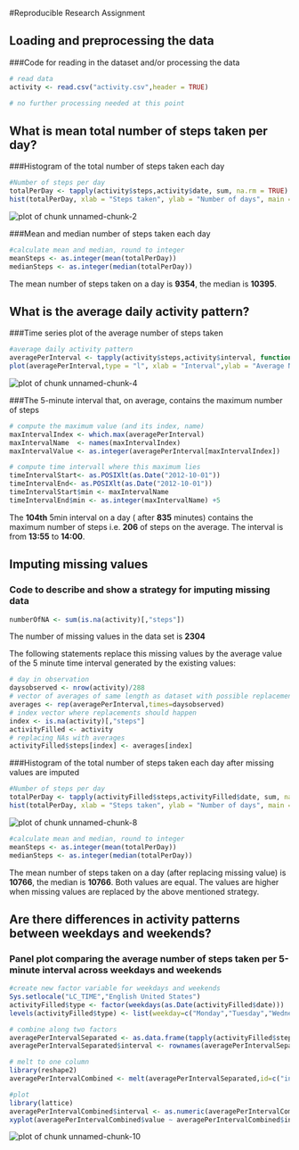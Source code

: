
#Reproducible Research Assignment

## Loading and preprocessing the data

###Code for reading in the dataset and/or processing the data

```r
# read data
activity <- read.csv("activity.csv",header = TRUE)

# no further processing needed at this point
```

## What is mean total number of steps taken per day?
###Histogram of the total number of steps taken each day

```r
#Number of steps per day
totalPerDay <- tapply(activity$steps,activity$date, sum, na.rm = TRUE)
hist(totalPerDay, xlab = "Steps taken", ylab = "Number of days", main = "Total Number of Steps taken each Day")
```

![plot of chunk unnamed-chunk-2](figure/unnamed-chunk-2-1.png)

###Mean and median number of steps taken each day

```r
#calculate mean and median, round to integer
meanSteps <- as.integer(mean(totalPerDay))
medianSteps <- as.integer(median(totalPerDay))
```
The mean number of steps taken on a day is **9354**, the median is **10395**.


## What is the average daily activity pattern?

###Time series plot of the average number of steps taken

```r
#average daily activity pattern
averagePerInterval <- tapply(activity$steps,activity$interval, function(x){mean(x, na.rm=TRUE)})
plot(averagePerInterval,type = "l", xlab = "Interval",ylab = "Average Number of Steps")
```

![plot of chunk unnamed-chunk-4](figure/unnamed-chunk-4-1.png)

###The 5-minute interval that, on average, contains the maximum number of steps


```r
# compute the maximum value (and its index, name)
maxIntervalIndex <- which.max(averagePerInterval)
maxIntervalName  <- names(maxIntervalIndex) 
maxIntervalValue <- as.integer(averagePerInterval[maxIntervalIndex])

# compute time intervall where this maximum lies
timeIntervalStart<- as.POSIXlt(as.Date("2012-10-01"))
timeIntervalEnd<- as.POSIXlt(as.Date("2012-10-01"))
timeIntervalStart$min <- maxIntervalName
timeIntervalEnd$min <- as.integer(maxIntervalName) +5
```
The **104th** 5min interval on a day ( after **835** minutes) contains the maximum number of steps i.e. **206** of steps on the average.
The interval is from **13:55** to **14:00**.

## Imputing missing values

### Code to describe and show a strategy for imputing missing data


```r
numberOfNA <- sum(is.na(activity)[,"steps"])
```
The number of missing values in the data set is **2304**

The following statements replace this missing values by the average value of the 5 minute time interval generated by the existing values:


```r
# day in observation
daysobserved <- nrow(activity)/288
# vector of averages of same length as dataset with possible replacements
averages <- rep(averagePerInterval,times=daysobserved)
# index vector where replacements should happen
index <- is.na(activity)[,"steps"]
activityFilled <- activity
# replacing NAs with averages
activityFilled$steps[index] <- averages[index]
```

###Histogram of the total number of steps taken each day after missing values are imputed


```r
#Number of steps per day
totalPerDay <- tapply(activityFilled$steps,activityFilled$date, sum, na.rm = TRUE)
hist(totalPerDay, xlab = "Steps taken", ylab = "Number of days", main = "Total Number of Steps taken each Day")
```

![plot of chunk unnamed-chunk-8](figure/unnamed-chunk-8-1.png)

```r
#calculate mean and median, round to integer
meanSteps <- as.integer(mean(totalPerDay))
medianSteps <- as.integer(median(totalPerDay))
```
The mean number of steps taken on a day (after replacing missing value) is **10766**, the median is **10766**. Both values are equal.
The values are higher when missing values are replaced by the above mentioned strategy.

## Are there differences in activity patterns between weekdays and weekends?

### Panel plot comparing the average number of steps taken per 5-minute interval across weekdays and weekends


```r
#create new factor variable for weekdays and weekends
Sys.setlocale("LC_TIME","English United States")
activityFilled$type <- factor(weekdays(as.Date(activityFilled$date)))
levels(activityFilled$type) <- list(weekday=c("Monday","Tuesday","Wednesday","Thursday","Friday"), weekend=c("Saturday","Sunday"))
```


```r
# combine along two factors
averagePerIntervalSeparated <- as.data.frame(tapply(activityFilled$steps,list(activityFilled$interval,activityFilled$type), mean))
averagePerIntervalSeparated$interval <- rownames(averagePerIntervalSeparated)

# melt to one column
library(reshape2)
averagePerIntervalCombined <- melt(averagePerIntervalSeparated,id=c("interval"), measure.vars = c("weekday", "weekend") )

#plot
library(lattice)
averagePerIntervalCombined$interval <- as.numeric(averagePerIntervalCombined$interval)
xyplot(averagePerIntervalCombined$value ~ averagePerIntervalCombined$interval | averagePerIntervalCombined$variable, layout = c(1, 2), type="l", xlab = "Interval", ylab="Average Steps")
```

![plot of chunk unnamed-chunk-10](figure/unnamed-chunk-10-1.png)

